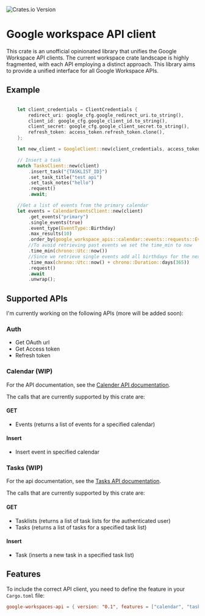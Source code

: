 ![Crates.io Version](https://img.shields.io/crates/v/google-workspace-apis)
# Google workspace API client

This crate is an unofficial opinionated library that unifies the Google Workspace API clients.
The current workspace crate landscape is highly fragmented, with each API employing a distinct approach.
This library aims to provide a unified interface for all Google Workspace APIs.

## Example

```rust

    let client_credentials = ClientCredentials {
        redirect_uri: google_cfg.google_redirect_uri.to_string(),
        client_id: google_cfg.google_client_id.to_string(),
        client_secret: google_cfg.google_client_secret.to_string(),
        refresh_token: access_token.refresh_token.clone(),
    };

    let new_client = GoogleClient::new(client_credentials, access_token);

    // Insert a task
    match TasksClient::new(client)
        .insert_task("{TASKLIST_ID}")
        .set_task_title("test api")
        .set_task_notes("hello")
        .request()
        .await;

    //Get a list of events from the primary calendar
    let events = CalendarEventsClient::new(client)
        .get_events("primary")
        .single_events(true)
        .event_type(EventType::Birthday)
        .max_results(10)
        .order_by(google_workspace_apis::calendar::events::requests::EventOrderBy::StartTime)
        //To avoid retrieving past events we set the time_min to now
        .time_min(chrono::Utc::now())
        //Since we retrieve single events add all birthdays for the next year
        .time_max(chrono::Utc::now() + chrono::Duration::days(365))
        .request()
        .await
        .unwrap();

```

## Supported APIs

I'm currently working on the following APIs (more will be added soon):

### Auth

- Get OAuth url
- Get Access token
- Refresh token

### Calendar (WIP)

For the API documentation, see the [Calender API documentation](https://developers.google.com/workspace/calendar/api/guides/overview).

The calls that are currently supported by this crate are:

#### GET

- Events (returns a list of events for a specified calendar)

#### Insert

- Insert event in specified calendar

### Tasks (WIP)

For the api documentation, see the [Tasks API documentation](https://developers.google.com/workspace/tasks/reference/rest).

The calls that are currently supported by this crate are:

#### GET

- Tasklists (returns a list of task lists for the authenticated user)
- Tasks (returns a list of tasks for a specified task list)

#### Insert

- Task (inserts a new task in a specified task list)

## Features

To include the correct API client, you need to define the feature in your `Cargo.toml` file:

```toml
google-workspaces-api = { version: "0.1", features = ["calendar", "tasks"] }
```
